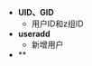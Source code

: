 - **UID、GID**
	- 用户ID和z组ID
- **useradd**
	- 新增用户
- ** 


<!--stackedit_data:
eyJoaXN0b3J5IjpbLTI2Njc0NjQ0LDE5NTc1OTAzN119
-->
